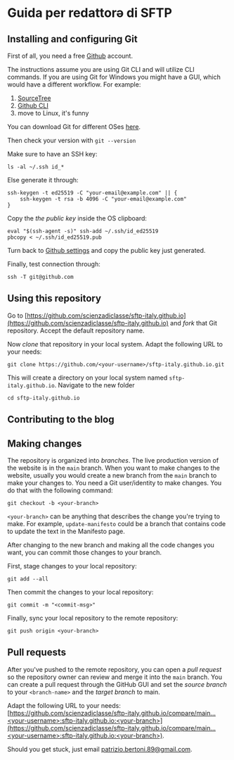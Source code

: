 # Guida per redattorə di SFTP

## Installing and configuring Git

First of all, you need a free [Github](https://www.github.com/) account.

The instructions assume you are using Git CLI and will utilize CLI commands.
If you are using Git for Windows you might have a GUI, which would have a different workflow.
For example:
  1. [SourceTree](https://www.sourcetreeapp.com/)
  2. [Github CLI](https://cli.github.com/)
  3. move to Linux, it's funny

You can download Git for different OSes [here](https://git-scm.com/downloads).

Then check your version with `git --version`

Make sure to have an SSH key:

```
ls -al ~/.ssh id_*
```

Else generate it through:
```
ssh-keygen -t ed25519 -C "your-email@example.com" || {
	ssh-keygen -t rsa -b 4096 -C "your-email@example.com"
}
```

Copy the _the public key_ inside the OS clipboard:
```
eval "$(ssh-agent -s)" ssh-add ~/.ssh/id_ed25519
pbcopy < ~/.ssh/id_ed25519.pub
```

Turn back to [Github settings](https://github.com/settings/keys) and copy the public key just generated.

Finally, test connection through:
```
ssh -T git@github.com
```

## Using this repository

Go to [https://github.com/scienzadiclasse/sftp-italy.github.io](https://github.com/scienzadiclasse/sftp-italy.github.io) and _fork_ that Git repository.
Accept the default repository name.

Now _clone_ that repository in your local system. Adapt the following URL to your needs:

```
git clone https://github.com/<your-username>/sftp-italy.github.io.git
```

This will create a directory on your local system named `sftp-italy.github.io`. Navigate to the new folder

```
cd sftp-italy.github.io
```

## Contributing to the blog



## Making changes

The repository is organized into _branches_. The live production version of the website is in the `main` branch.
When you want to make changes to the website, usually you would create a new branch from the `main` branch to make your changes to.
You need a Git user/identity to make changes. You do that with the following command:

```
git checkout -b <your-branch>
```

`<your-branch>` can be anything that describes the change you're trying to make.
For example, `update-manifesto` could be a branch that contains code to update the text in the Manifesto page.

After changing to the new branch and making all the code changes you want, you can commit those changes to your branch.

First, stage changes to your local repository:

```
git add --all
```
Then commit the changes to your local repository:
```
git commit -m "<commit-msg>"
```
Finally, sync your local repository to the remote repository:
```
git push origin <your-branch>
```

## Pull requests

After you've pushed to the remote repository, you can open a _pull request_ so the repository owner can review and merge it into the `main` branch.
You can create a pull request through the GitHub GUI and set the _source branch_ to your `<branch-name>` and the _target branch_ to main.

Adapt the following URL to your needs: [https://github.com/scienzadiclasse/sftp-italy.github.io/compare/main...<your-username>:sftp-italy.github.io:<your-branch>](https://github.com/scienzadiclasse/sftp-italy.github.io/compare/main...<your-username>:sftp-italy.github.io:<your-branch>).

Should you get stuck, just email [patrizio.bertoni.89@gmail.com](patrizio.bertoni.89@gmail.com).
